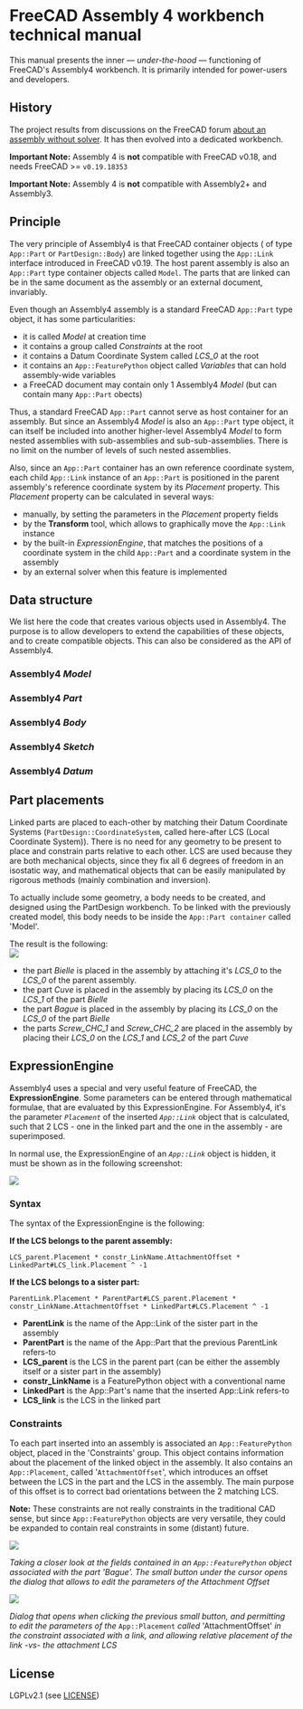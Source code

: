 # FreeCAD Assembly 4 workbench technical manual

This manual presents the inner — *under-the-hood* — functioning of FreeCAD's Assembly4 workbench. It is primarily intended for power-users and developers.

## History

The project results from discussions on the FreeCAD forum [about an assembly without solver](https://forum.freecadweb.org/viewtopic.php?f=20&t=32843). It has then evolved into a dedicated workbench.

**Important Note:** Assembly 4 is **not** compatible with FreeCAD v0.18, and needs FreeCAD >= `v0.19.18353`

**Important Note:** Assembly 4 is **not** compatible with Assembly2+ and Assembly3.


## Principle

The very principle of Assembly4 is that FreeCAD container objects ( of type `App::Part` or `PartDesign::Body`) are linked together using the `App::Link` interface introduced in FreeCAD v0.19. The host parent assembly is also an `App::Part` type container objects called `Model`. The parts that are linked can be in the same document as the assembly or an external document, invariably. 

Even though an Assembly4 assembly is a standard FreeCAD `App::Part` type object, it has some particularities:

* it is called *Model* at creation time  
* it contains a group called *Constraints* at the root  
* it contains a Datum Coordinate System called *LCS_0* at the root
* it contains an `App::FeaturePython` object called *Variables* that can hold assembly-wide variables
* a FreeCAD document may contain only 1 Assembly4 *Model* (but can contain many `App::Part` obects)

Thus, a standard FreeCAD `App::Part` cannot serve as host container for an assembly. But since an Assembly4 *Model* is also an `App::Part` type object, it can itself be included into another higher-level Assembly4 *Model* to form nested assemblies with sub-assemblies and sub-sub-assemblies. There is no limit on the number of levels of such nested assemblies.

Also, since an `App::Part` container has an own reference coordinate system, each child `App::Link` instance of an `App::Part` is positioned in the parent assembly's reference coordinate system by its *Placement* property. This *Placement* property can be calculated in several ways:

* manually, by setting the parameters in the *Placement* property fields
* by the **Transform** tool, which allows to graphically move the `App::Link` instance
* by the built-in *ExpressionEngine*, that matches the positions of a coordinate system in the child `App::Part` and a coordinate system in the assembly
* by an external solver when this feature is implemented

## Data structure

We list here the code that creates various objects used in Assembly4. The purpose is to allow developers to extend the capabilities of these objects, and to create compatible objects. This can also be considered as the API of Assembly4.

### Assembly4 *Model*


### Assembly4 *Part*


### Assembly4 *Body*


### Assembly4 *Sketch*


### Assembly4 *Datum*


## Part placements


Linked parts are placed to each-other by matching their Datum Coordinate Systems (`PartDesign::CoordinateSystem`, called here-after LCS (Local Coordinate System)). There is no need for any geometry to be present to place and constrain parts relative to each other. LCS are used because they are both mechanical objects, since they fix all 6 degrees of freedom in an isostatic way, and mathematical objects that can be easily manipulated by rigorous methods (mainly combination and inversion).

To actually include some geometry, a body needs to be created, and designed using the PartDesign workbench. To be linked with the previously created model, this body needs to be inside the `App::Part container` called 'Model'.  

The result is the following:  
![](Resources/media/Asm4_Bielle_tree_arrows.png)

* the part _Bielle_ is placed in the assembly by attaching it's _LCS_0_ to the _LCS_0_ of the parent assembly. 
* the part _Cuve_ is placed in the assembly by placing its _LCS_0_ on the _LCS_1_ of the part _Bielle_
* the part _Bague_ is placed in the assembly by placing its _LCS_0_ on the _LCS_0_ of the part _Bielle_
* the parts _Screw_CHC_1_ and _Screw_CHC_2_ are placed in the assembly by placing their _LCS_0_ on the _LCS_1_ and _LCS_2_ of the part _Cuve_

## ExpressionEngine

Assembly4 uses a special and very useful feature of FreeCAD, the **ExpressionEngine**. Some parameters can be entered through mathematical formulae, that are evaluated by this ExpressionEngine. For Assembly4, it's the parameter _`Placement`_ of the inserted _`App::Link`_ object that is calculated, such that 2 LCS - one in the linked part and the one in the assembly - are superimposed. 

In normal use, the ExpressionEngine of an _`App::Link`_ object is hidden, it must be shown as in the following screenshot:

![](Resources/media/asm_EE.png)

### Syntax

The syntax of the ExpressionEngine is the following:

**If the LCS belongs to the parent assembly:**

  `LCS_parent.Placement * constr_LinkName.AttachmentOffset * LinkedPart#LCS_link.Placement ^ -1`

**If the LCS belongs to a sister part:**

  `ParentLink.Placement * ParentPart#LCS_parent.Placement * constr_LinkName.AttachmentOffset * LinkedPart#LCS.Placement ^ -1`

* **ParentLink** is the name of the App::Link of the sister part in the assembly
* **ParentPart** is the name of the App::Part that the previous ParentLink refers-to
* **LCS_parent** is the LCS in the parent part (can be either the assembly itself or a sister part in the assembly)
* **constr_LinkName** is a FeaturePython object with a conventional name
* **LinkedPart** is the App::Part's name that the inserted App::Link refers-to
* **LCS_link** is the LCS in the linked part

### Constraints

To each part inserted into an assembly is associated an `App::FeaturePython` object, placed in the 'Constraints' group. This object contains information about the placement of the linked object in the assembly. It also contains an `App::Placement`, called '`AttachmentOffset`', which introduces an offset between the LCS in the part and the LCS in the assembly. The main purpose of this offset is to correct bad orientations between the 2 matching LCS. 


**Note:** These constraints are not really constraints in the traditional CAD sense, but since `App::FeaturePython` objects are very versatile, they could be expanded to contain real constraints in some (distant) future.

![](Resources/media/Asm4_wb5.png)

_Taking a closer look at the fields contained in an `App::FeaturePython` object associated with the part 'Bague'. The small button under the cursor opens the dialog that allows to edit the parameters of the Attachment Offset_

![](Resources/media/Asm4_AttachmentOffset.png)

_Dialog that opens when clicking the previous small button, and permitting to edit the parameters of the_ `App::Placement` _called_ 'AttachmentOffset' _in the constraint associated with a link, and allowing relative placement of the link -vs- the attachment LCS_


## License

LGPLv2.1 (see [LICENSE](LICENSE))
